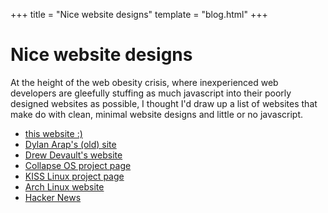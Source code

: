 +++
title = "Nice website designs"
template = "blog.html"
+++

# Nice website designs

At the height of the web obesity crisis, where inexperienced web developers
are gleefully stuffing as much javascript into their poorly designed
websites as possible, I thought I'd draw up a list of websites that
make do with clean, minimal website designs and little or no javascript.

- [this website :)](http://kiedtl.surge.sh/)
- [Dylan Arap's (old) site](http://blckk.me/website)
- [Drew Devault's website](http://drewdevault.com/)
- [Collapse OS project page](http://collapseos.org/)
- [KISS Linux project page](http://getkiss.org/)
- [Arch Linux website](https://archlinux.org/)
- [Hacker News](https://news.ycombinator.com/)

